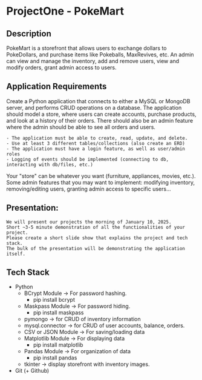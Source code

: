 # ProjectOne - PokeMart

## Description
PokeMart is a storefront that allows users to exchange dollars to PokeDollars, and purchase items like Pokeballs, MaxRevives, etc. An admin can view and manage the inventory, add and remove users, view and modify orders, grant admin access to users.     

## Application Requirements
Create a Python application that connects to either a MySQL or MongoDB server,
and performs CRUD operations on a database. The application should model a store,
where users can create accounts, purchase products, and look at a history of their
orders. There should also be an admin feature where the admin should be able to 
see all orders and users. 

    - The application must be able to create, read, update, and delete.
    - Use at least 3 different tables/collections (also create an ERD)
    - The application must have a login feature, as well as user/admin roles
    - Logging of events should be implemented (connecting to db, interacting with db/files, etc.)

Your "store" can be whatever you want (furniture, appliances, movies, etc.). Some 
admin features that you may want to implement: modifying inventory, removing/editing users,
granting admin access to specific users...

## Presentation:
    We will present our projects the morning of January 10, 2025.
    Short ~3-5 minute demonstration of all the functionalities of your project.
    Please create a short slide show that explains the project and tech stack.
    The bulk of the presentation will be demonstrating the application itself.

## Tech Stack
- Python
    - BCrypt Module -> For password hashing.
        - pip install bcrypt
    - Maskpass Module -> For password hiding.
        - pip install maskpass
    - pymongo -> for CRUD of inventory information
    - mysql.connector -> for CRUD of user accounts, balance, orders.
    - CSV or JSON Module -> For saving/loading data
    - Matplotlib Module -> For displaying data
        - pip install matplotlib
    - Pandas Module -> For organization of data
        - pip install pandas
    - tkinter -> display storefront with inventory images.
- Git (+ Github)
